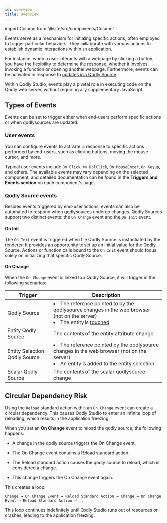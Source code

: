 ```yaml
---
id: overview
title: Overview
---
```


import Column from '@site/src/components/Column'


Events serve as a mechanism for initiating specific actions, often employed to trigger particular behaviors. They collaborate with various actions to establish dynamic interactions within an application.

For instance, when a user interacts with a webpage by clicking a button, you have the flexibility to determine the response, whether it involves invoking a function or opening another webpage. Furthermore, events can be activated in response to [updates in a Qodly Source](#qodly-source-events).

Within Qodly Studio, events play a pivotal role in executing code on the Qodly web server, without requiring any supplementary JavaScript.



## Types of Events

Events can be set to trigger either when end-users perform specific actions or when qodlysources are updated.

### User events

You can configure events to activate in response to specific actions performed by end-users, such as clicking buttons, moving the mouse cursor, and more.

Typical user events include `On Click`, `On DblClick`, `On MouseEnter`, `On Keyup`, and others. The available events may vary depending on the selected component, and detailed documentation can be found in the **Triggers and Events section** on each component's page.

### Qodly Source events

Besides events triggered by end-user actions, events can also be automated to respond when qodlysources undergo changes. Qodly Sources support two distinct events: the `On Change` event and the `On Init` event.


#### On Init

The `On Init` event is triggered when the Qodly Source is instantiated by the renderer. It provides an opportunity to set up an initial value for the Qodly Source. Actions or function calls bound to the `On Init` event should focus solely on initializing that specific Qodly Source.

#### On Change

When the `On Change` event is linked to a Qodly Source, it will trigger in the following scenarios:

|Trigger|Description|
|---|---|
|Qodly Source|<li>The reference pointed to by the qodlysource changes in the web browser (not on the server)</li><li>The entity is [touched](../../../QodlyinCloud/qodlyScript/EntityClass.md#touched)</li>|
|Entity Qodly Source|The contents of the entity attribute change|
|Entity Selection Qodly Source| <li>The reference pointed by the qodlysource changes in the web browser (not on the server)</li><li>An entity is added to the entity selection</li>|
|Scalar Qodly Source|The contents of the scalar qodlysource change|

## Circular Dependency Risk

Using the `Reload` standard action within an `On Change` event can create a circular dependency. This causes Qodly Studio to enter an infinite loop of reloading, which results in the application freezing.

When you set an **On Change** event to reload the qodly source, the following happens:

- A change in the qodly source triggers the On Change event.

- The On Change event contains a Reload standard action.

- The Reload standard action causes the qodly source to reload, which is considered a change.

- This change triggers the On Change event again.

This creates a loop:

    Change → On Change Event → Reload Standard Action → Change → On Change Event → Reload Standard Action → ...

This loop continues indefinitely until Qodly Studio runs out of resources or crashes, leading to the application freezing.

